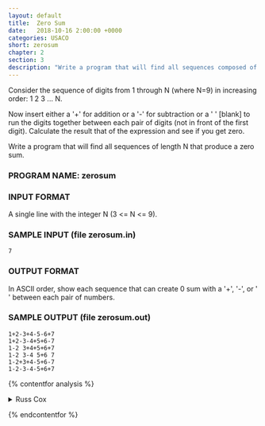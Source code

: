 ```yaml
---
layout: default
title:  Zero Sum
date:   2018-10-16 2:00:00 +0000
categories: USACO
short: zerosum
chapter: 2
section: 3
description: "Write a program that will find all sequences composed of the digits from 1 to N that produce a zero sum."
---
```


Consider the sequence of digits from 1 through N (where N=9) in increasing order: 1 2 3 ... N.

Now insert either a '+' for addition or a '-' for subtraction or a ' ' \[blank\] to run the digits together between each pair of digits (not in front of the first digit). Calculate the result that of the expression and see if you get zero.

Write a program that will find all sequences of length N that produce a zero sum.

### PROGRAM NAME: zerosum

### INPUT FORMAT

A single line with the integer N (3 <= N <= 9).

### SAMPLE INPUT (file zerosum.in)

```none
7
```

### OUTPUT FORMAT

In ASCII order, show each sequence that can create 0 sum with a '+', '-', or ' ' between each pair of numbers.

### SAMPLE OUTPUT (file zerosum.out)

```none
1+2-3+4-5-6+7
1+2-3-4+5+6-7
1-2 3+4+5+6+7
1-2 3-4 5+6 7
1-2+3+4-5+6-7
1-2-3-4-5+6+7
```

{% contentfor analysis %}

<details>
<summary>
Russ Cox
</summary>

We can use a simple recursive depth first search to generate all the possible strings to be had by putting in a space, plus, or minus sign between each number.

Once we've generated each string, we evaluate it as an arithmetic sum and see if we get zero. If so, we print the string.

```cpp
#include <stdio.h>
#include <stdlib.h>
#include <string.h>
#include <assert.h>

FILE *fout;
int n;

/* evaluate the string s as arithmetic and return the sum */
int
eval(char *s)
{
    int term, sign, sum;
    char *p;

    sign = 1;
    term = 0;
    sum = 0;
    for(p=s; *p; p++) {
        switch(*p){
        case '+':
        case '-':
            sum += sign*term;
            term = 0;
            sign = *p == '+' ? 1 : -1;
            break;
        case ' ':
            break;
        default:    /* digit */
            term = term*10 + *p-'0';
        }
    }
    sum += sign*term;
    return sum;
}

/* 
 * Insert + - or space after each number, and then  
 * test to see if we get zero.  The first k numbers have
 * already been taken care of.
 */
void
search(char *s, int k)
{
    char *p;

    if(k == n-1) {
        if(eval(s) == 0)
            fprintf(fout, "%s\n", s);
        return;
    }

    for(p=" +-"; *p; p++) {
        s[2*k+1] = *p;
        search(s, k+1);
    }
}


void
main(void)
{
    FILE *fin;
    int i;
    char str[30];

    fin = fopen("zerosum.in", "r");
    fout = fopen("zerosum.out", "w");
    assert(fin != NULL && fout != NULL);

    fscanf(fin, "%d", &n);

    strcpy(str, "1 2 3 4 5 6 7 8 9");
    str[2*n-1] = '\0';    /* chop string to only have first n numbers */

    search(str, 0);

    exit(0);
}
```

</details>

{% endcontentfor %}